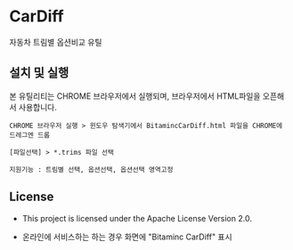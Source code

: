 # CarDiff
자동차 트림별 옵션비교 유틸

## 설치 및 실행

본 유틸리티는 CHROME 브라우저에서 실행되며, 브라우저에서 HTML파일을 오픈해서 사용합니다.


```
CHROME 브라우저 실행 > 윈도우 탐색기에서 BitamincCarDiff.html 파일을 CHROME에 드레그엔 드롭
```
```
[파일선택] > *.trims 파일 선택
```
```
지원기능 : 트림별 선택, 옵션선택, 옵션선택 영역고정
```

## License

+ This project is licensed under the Apache License Version 2.0.

+ 온라인에 서비스하는 하는 경우 화면에 "Bitaminc CarDiff" 표시
